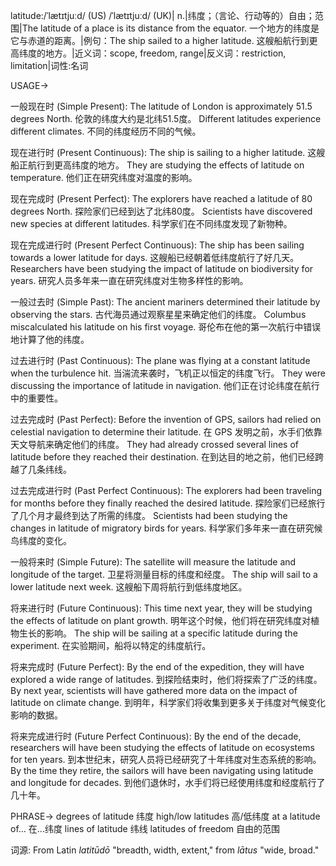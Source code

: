 latitude:/ˈlætɪtjuːd/ (US) /ˈlætɪtjuːd/ (UK)| n.|纬度；（言论、行动等的）自由；范围|The latitude of a place is its distance from the equator. 一个地方的纬度是它与赤道的距离。|例句：The ship sailed to a higher latitude.  这艘船航行到更高纬度的地方。|近义词：scope, freedom, range|反义词：restriction, limitation|词性:名词

USAGE->

一般现在时 (Simple Present):
The latitude of London is approximately 51.5 degrees North.  伦敦的纬度大约是北纬51.5度。
Different latitudes experience different climates. 不同的纬度经历不同的气候。

现在进行时 (Present Continuous):
The ship is sailing to a higher latitude. 这艘船正航行到更高纬度的地方。
They are studying the effects of latitude on temperature. 他们正在研究纬度对温度的影响。

现在完成时 (Present Perfect):
The explorers have reached a latitude of 80 degrees North. 探险家们已经到达了北纬80度。
Scientists have discovered new species at different latitudes. 科学家们在不同纬度发现了新物种。

现在完成进行时 (Present Perfect Continuous):
The ship has been sailing towards a lower latitude for days. 这艘船已经朝着低纬度航行了好几天。
Researchers have been studying the impact of latitude on biodiversity for years. 研究人员多年来一直在研究纬度对生物多样性的影响。

一般过去时 (Simple Past):
The ancient mariners determined their latitude by observing the stars. 古代海员通过观察星星来确定他们的纬度。
Columbus miscalculated his latitude on his first voyage. 哥伦布在他的第一次航行中错误地计算了他的纬度。

过去进行时 (Past Continuous):
The plane was flying at a constant latitude when the turbulence hit. 当湍流来袭时，飞机正以恒定的纬度飞行。
They were discussing the importance of latitude in navigation. 他们正在讨论纬度在航行中的重要性。

过去完成时 (Past Perfect):
Before the invention of GPS, sailors had relied on celestial navigation to determine their latitude. 在 GPS 发明之前，水手们依靠天文导航来确定他们的纬度。
They had already crossed several lines of latitude before they reached their destination. 在到达目的地之前，他们已经跨越了几条纬线。

过去完成进行时 (Past Perfect Continuous):
The explorers had been traveling for months before they finally reached the desired latitude. 探险家们已经旅行了几个月才最终到达了所需的纬度。
Scientists had been studying the changes in latitude of migratory birds for years. 科学家们多年来一直在研究候鸟纬度的变化。

一般将来时 (Simple Future):
The satellite will measure the latitude and longitude of the target. 卫星将测量目标的纬度和经度。
The ship will sail to a lower latitude next week. 这艘船下周将航行到低纬度地区。

将来进行时 (Future Continuous):
This time next year, they will be studying the effects of latitude on plant growth. 明年这个时候，他们将在研究纬度对植物生长的影响。
The ship will be sailing at a specific latitude during the experiment. 在实验期间，船将以特定的纬度航行。

将来完成时 (Future Perfect):
By the end of the expedition, they will have explored a wide range of latitudes. 到探险结束时，他们将探索了广泛的纬度。
By next year, scientists will have gathered more data on the impact of latitude on climate change. 到明年，科学家们将收集到更多关于纬度对气候变化影响的数据。


将来完成进行时 (Future Perfect Continuous):
By the end of the decade, researchers will have been studying the effects of latitude on ecosystems for ten years. 到本世纪末，研究人员将已经研究了十年纬度对生态系统的影响。
By the time they retire, the sailors will have been navigating using latitude and longitude for decades. 到他们退休时，水手们将已经使用纬度和经度航行了几十年。


PHRASE->
degrees of latitude  纬度
high/low latitudes 高/低纬度
at a latitude of... 在...纬度
lines of latitude 纬线
latitudes of freedom 自由的范围


词源: From Latin *latitūdō* "breadth, width, extent," from *lātus* "wide, broad."
